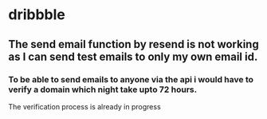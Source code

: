 # dribbble
## The send email function by resend is not working as I can send test emails to only my own email id.
### To be able to send emails to anyone via the api i would have to verify a domain which night take upto 72 hours.
The verification process is already in progress
